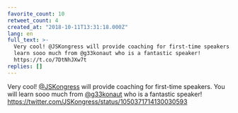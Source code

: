 ```yaml
---
favorite_count: 10
retweet_count: 4
created_at: "2018-10-11T13:31:18.000Z"
lang: en
full_text: >-
  Very cool! @JSKongress will provide coaching for first-time speakers. You will
  learn sooo much from @g33konaut who is a fantastic speaker!
  https://t.co/7DtNhJXw7t
replies: []
---
```


Very cool! [@JSKongress](https://twitter.com/JSKongress) will provide coaching
for first-time speakers. You will learn sooo much from
[@g33konaut](https://twitter.com/g33konaut) who is a fantastic speaker!
<https://twitter.com/JSKongress/status/1050371714130030593>
